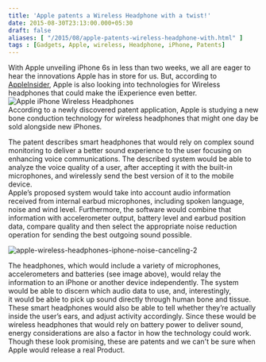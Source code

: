 ```yaml
---
title: 'Apple patents a Wireless Headphone with a twist!'
date: 2015-08-30T23:13:00.000+05:30
draft: false
aliases: [ "/2015/08/apple-patents-wireless-headphone-with.html" ]
tags : [Gadgets, Apple, wireless, Headphone, iPhone, Patents]
---
```


With Apple unveiling iPhone 6s in less than two weeks, we all are eager to hear the innovations Apple has in store for us. But, according to [AppleInsider](http://appleinsider.com/articles/15/08/27/apple-researching-noise-cancelling-wireless-earphones-with-bone-conduction-tech), Apple is also looking into technologies for Wireless headphones that could make the iExperience even better.  
![Apple iPhone Wireless Headphones](http://i1.wp.com/cdn.bgr.com/2015/08/apple-wireless-headphones-iphone-noise-canceling-1.jpg?w=625 "Apple iPhone Wireless Headphones")  
According to a newly discovered patent application, Apple is studying a new bone conduction technology for wireless headphones that might one day be sold alongside new iPhones.  
  
The patent describes smart headphones that would rely on complex sound monitoring to deliver a better sound experience to the user focusing on enhancing voice communications. The described system would be able to analyze the voice quality of a user, after accepting it with the built-in microphones, and wirelessly send the best version of it to the mobile device.  
Apple’s proposed system would take into account audio information received from internal earbud microphones, including spoken language, noise and wind level. Furthermore, the software would combine that information with accelerometer output, battery level and earbud position data, compare quality and then select the appropriate noise reduction operation for sending the best outgoing sound possible.  
  
![apple-wireless-headphones-iphone-noise-canceling-2](http://cdn.bgr.com/2015/08/apple-wireless-headphones-iphone-noise-canceling-2.jpg?w=624)  
  
The headphones, which would include a variety of microphones, accelerometers and batteries (see image above), would relay the information to an iPhone or another device independently. The system would be able to discern which audio data to use, and, interestingly, it would be able to pick up sound directly through human bone and tissue.  
These smart headphones would also be able to tell whether they’re actually inside the user’s ears, and adjust activity accordingly. Since these would be wireless headphones that would rely on battery power to deliver sound, energy considerations are also a factor in how the technology could work.  
Though these look promising, these are patents and we can't be sure when Apple would release a real Product.